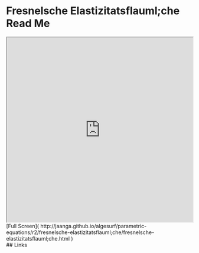 Fresnelsche Elastizitatsflauml;che Read Me
===

<iframe src='http://jaanga.github.io/algesurf/parametric-equations/r2/fresnelsche-elastizitatsflauml;che/fresnelsche-elastizitatsflauml;che.html' width=100% height=500px >
There is an `iframe` here. It is not visible when viewed on github.com/algesurf. To view, please see 'Project Links' below.
</iframe>
[Full Screen]( http://jaanga.github.io/algesurf/parametric-equations/r2/fresnelsche-elastizitatsflauml;che/fresnelsche-elastizitatsflauml;che.html )
<br>
## Links 
<http://www.3d-meier.de/tut3/Seite158.html>  
